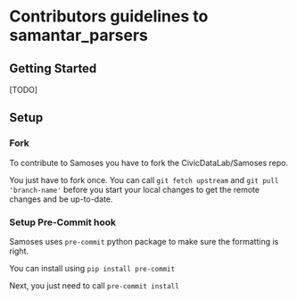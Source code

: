 # Contributors guidelines to samantar_parsers

## Getting Started

[TODO]

## Setup

### Fork

To contribute to Samoses you have to fork the CivicDataLab/Samoses repo.

You just have to fork once. You can call `git fetch upstream` and `git pull 'branch-name'` before you start your local changes to get the remote changes and be up-to-date.


### Setup Pre-Commit hook

Samoses uses `pre-commit` python package to make sure the formatting is right.

You can install using `pip install pre-commit`

Next, you just need to call `pre-commit install`
